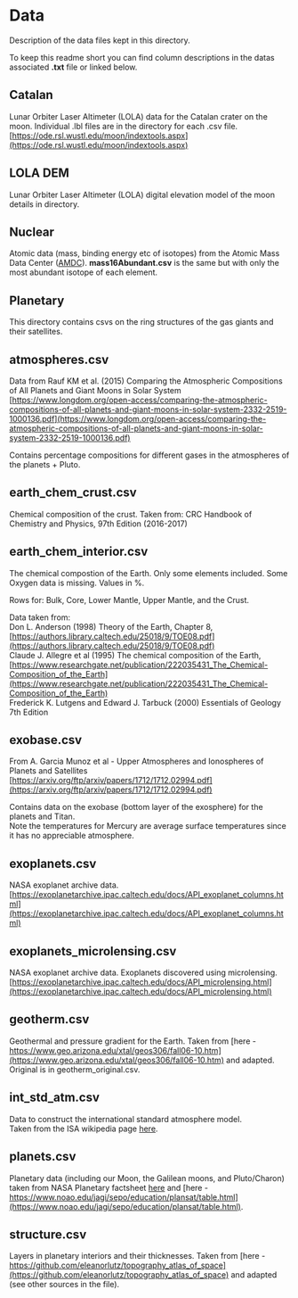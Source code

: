 # Data

Description of the data files kept in this directory.

To keep this readme short you can find column descriptions in the datas associated **.txt** file or linked below.

## Catalan

Lunar Orbiter Laser Altimeter (LOLA) data for the Catalan crater on the moon.
Individual .lbl files are in the directory for each .csv file.
[https://ode.rsl.wustl.edu/moon/indextools.aspx](https://ode.rsl.wustl.edu/moon/indextools.aspx)

## LOLA DEM

Lunar Orbiter Laser Altimeter (LOLA) digital elevation model of the moon details in directory.

## Nuclear

Atomic data (mass, binding energy etc of isotopes) from the Atomic Mass Data Center ([AMDC](http://amdc.impcas.ac.cn/filel.html)).
**mass16Abundant.csv** is the same but with only the most abundant isotope of each element.

## Planetary

This directory contains csvs on the ring structures of the gas giants and their satellites.

## atmospheres.csv

Data from Rauf KM et al. (2015) Comparing the Atmospheric Compositions of All Planets and Giant Moons in Solar System [https://www.longdom.org/open-access/comparing-the-atmospheric-compositions-of-all-planets-and-giant-moons-in-solar-system-2332-2519-1000136.pdf](https://www.longdom.org/open-access/comparing-the-atmospheric-compositions-of-all-planets-and-giant-moons-in-solar-system-2332-2519-1000136.pdf) 

Contains percentage compositions for different gases in the atmospheres of the planets + Pluto.

## earth_chem_crust.csv

Chemical composition of the crust.
Taken from: CRC Handbook of Chemistry and Physics, 97th Edition (2016-2017)

## earth_chem_interior.csv

The chemical compostion of the Earth.
Only some elements included. Some Oxygen data is missing. Values in %.

Rows for: Bulk, Core, Lower Mantle, Upper Mantle, and the Crust.

Data taken from:  
Don L. Anderson (1998) Theory of the Earth, Chapter 8, [https://authors.library.caltech.edu/25018/9/TOE08.pdf](https://authors.library.caltech.edu/25018/9/TOE08.pdf)  
Claude J. Allegre et al (1995) The chemical composition of the Earth, [https://www.researchgate.net/publication/222035431_The_Chemical-Composition_of_the_Earth](https://www.researchgate.net/publication/222035431_The_Chemical-Composition_of_the_Earth)  
Frederick K. Lutgens and Edward J. Tarbuck (2000) Essentials of Geology 7th Edition

## exobase.csv

From A. Garcia Munoz et al - Upper Atmospheres and Ionospheres of Planets and Satellites [https://arxiv.org/ftp/arxiv/papers/1712/1712.02994.pdf](https://arxiv.org/ftp/arxiv/papers/1712/1712.02994.pdf)

Contains data on the exobase (bottom layer of the exosphere) for the planets and Titan.  
Note the temperatures for Mercury are average surface temperatures since it has no appreciable atmosphere.

## exoplanets.csv

NASA exoplanet archive data.
[https://exoplanetarchive.ipac.caltech.edu/docs/API_exoplanet_columns.html](https://exoplanetarchive.ipac.caltech.edu/docs/API_exoplanet_columns.html)

## exoplanets_microlensing.csv

NASA exoplanet archive data. Exoplanets discovered using microlensing.
[https://exoplanetarchive.ipac.caltech.edu/docs/API_microlensing.html](https://exoplanetarchive.ipac.caltech.edu/docs/API_microlensing.html)

## geotherm.csv

Geothermal and pressure gradient for the Earth. Taken from [here - https://www.geo.arizona.edu/xtal/geos306/fall06-10.htm](https://www.geo.arizona.edu/xtal/geos306/fall06-10.htm) and adapted. Original is in geotherm_original.csv.

## int_std_atm.csv

Data to construct the international standard atmosphere model.  
Taken from the ISA wikipedia page [here](https://en.wikipedia.org/wiki/International_Standard_Atmosphere).

## planets.csv

Planetary data (including our Moon, the Galilean moons, and Pluto/Charon) taken from NASA Planetary factsheet [here](https://nssdc.gsfc.nasa.gov/planetary/factsheet/) and [here - https://www.noao.edu/jagi/sepo/education/plansat/table.html](https://www.noao.edu/jagi/sepo/education/plansat/table.html).

## structure.csv

Layers in planetary interiors and their thicknesses.
Taken from [here - https://github.com/eleanorlutz/topography_atlas_of_space](https://github.com/eleanorlutz/topography_atlas_of_space) and adapted (see other sources in the file).
